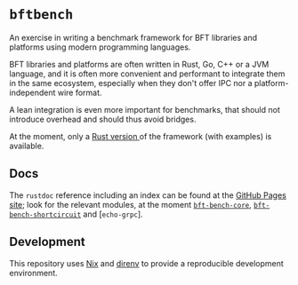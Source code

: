 # `bftbench`

An exercise in writing a benchmark framework for BFT libraries and platforms using modern programming languages.

BFT libraries and platforms are often written in Rust, Go, C++ or a JVM language, and it is often more convenient and performant to integrate them in the same ecosystem, especially when they don't offer IPC nor a platform-independent wire format.

A lean integration is even more important for benchmarks, that should not introduce overhead and should thus avoid bridges.

At the moment, only a [Rust version ](./rust) of the framework (with examples) is available.

## Docs

The `rustdoc` reference including an index can be found at the [GitHub Pages site]; look for the relevant modules, at the moment [`bft-bench-core`], [`bft-bench-shortcircuit`] and [`echo-grpc`].

[GitHub Pages site]: https://dreamtimecircles.github.io/bftbench
[`bft-bench-core`]: https://dreamtimecircles.github.io/bftbench/bft_bench_core
[`bft-bench-shortcircuit`]: https://dreamtimecircles.github.io/bftbench/bft_bench_shortcircuit

## Development

This repository uses [Nix](https://nixos.org/) and [direnv](https://direnv.net/) to provide a reproducible development environment.
